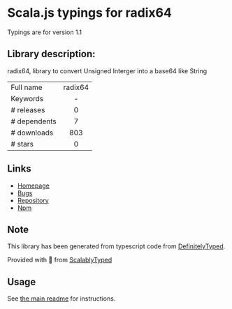 
# Scala.js typings for radix64

Typings are for version 1.1

## Library description:
radix64, library to convert Unsigned Interger into a base64 like String

|                    |                 |
| ------------------ | :-------------: |
| Full name          | radix64 |
| Keywords           | - |
| # releases         | 0 |
| # dependents       | 7 |
| # downloads        | 803 |
| # stars            | 0 |

## Links
- [Homepage](https://github.com/maxired/radix64#readme)
- [Bugs](https://github.com/maxired/radix64/issues)
- [Repository](https://github.com/maxired/radix64)
- [Npm](https://www.npmjs.com/package/radix64)
    


## Note
This library has been generated from typescript code from [DefinitelyTyped](https://definitelytyped.org).

Provided with :purple_heart: from [ScalablyTyped](https://github.com/oyvindberg/ScalablyTyped)

## Usage
See [the main readme](../../readme.md) for instructions.


